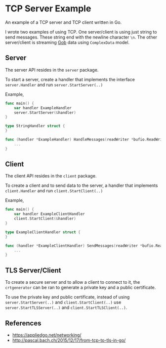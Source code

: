 # TCP Server Example
An example of a TCP server and TCP client written in Go.

I wrote two examples of using TCP. One server/client is using just string to send messages. These string end with the newline
character `\n`. The other server/client is streaming [Gob](https://golang.org/pkg/encoding/gob/) data using `ComplexData` model.

## Server
The server API resides in the `server` package.

To start a server, create a handler that implements the interface `server.Handler` and run `server.StartServer(..)`

Example,
```go
func main() {
    var handler ExampleHandler
    server.StartServer(&handler)
}

type StringHandler struct {
}

func (handler *ExampleHandler) HandleMessages(readWriter *bufio.ReadWriter) {
    ...
}
```

## Client
The client API resides in the `client` package.

To create a client and to send data to the server, a handler that implements `client.Handler` and run `client.StartClient(..)`

Example,
```go
func main() {
    var handler ExampleClientHandler
    client.StartClient(&handler)
}

type ExampleClientHandler struct {
}

func (handler *ExampleClientHandler) SendMessages(readWriter *bufio.ReadWriter) {
    ...
}
```

## TLS Server/Client
To create a secure server and to allow a client to connect to it, the `crtgenerator` can be ran to generate a private key and 
a public certificate.

To use the private key and public certificate, instead of using `server.StartServer(..)` and `client.StartClient(..)` use 
`server.StartTLSServer(..)` and `client.StartTLSClient(..)`.

## References
* https://appliedgo.net/networking/
* http://pascal.bach.ch/2015/12/17/from-tcp-to-tls-in-go/